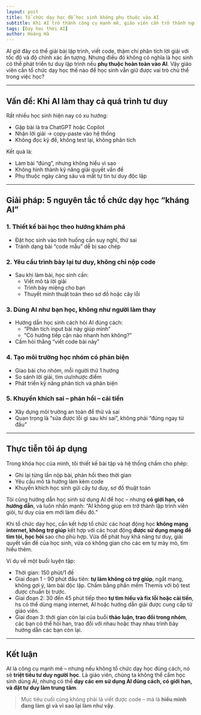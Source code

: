```yaml
---
layout: post
title: Tổ chức dạy học để học sinh không phụ thuộc vào AI
subtitle: Khi AI trở thành công cụ mạnh mẽ, giáo viên cần trở thành người dẫn đường đúng đắn
tags: [Dạy học thời AI]
author: Hoàng Hà
---
```



AI giờ đây có thể giải bài lập trình, viết code, thậm chí phân tích lời giải với tốc độ và độ chính xác ấn tượng. Nhưng điều đó không có nghĩa là học sinh có thể phát triển tư duy lập trình nếu **phụ thuộc hoàn toàn vào AI**. Vậy giáo viên cần tổ chức dạy học thế nào để học sinh vẫn giữ được vai trò chủ thể trong việc học?

---

## Vấn đề: Khi AI làm thay cả quá trình tư duy

Rất nhiều học sinh hiện nay có xu hướng:
- Gặp bài là tra ChatGPT hoặc Copilot
- Nhận lời giải → copy-paste vào hệ thống
- Không đọc kỹ đề, không test lại, không phân tích

Kết quả là:
- Làm bài “đúng”, nhưng không hiểu vì sao
- Không hình thành kỹ năng giải quyết vấn đề
- Phụ thuộc ngày càng sâu và mất tự tin tư duy độc lập

---

## Giải pháp: 5 nguyên tắc tổ chức dạy học “kháng AI”

### 1. **Thiết kế bài học theo hướng khám phá**
- Đặt học sinh vào tình huống cần suy nghĩ, thử sai
- Tránh dạng bài “code mẫu” dễ bị sao chép

### 2. **Yêu cầu trình bày lại tư duy, không chỉ nộp code**
- Sau khi làm bài, học sinh cần:
    - Viết mô tả lời giải
    - Trình bày miệng cho bạn
    - Thuyết minh thuật toán theo sơ đồ hoặc cây lỗi

### 3. **Dùng AI như bạn học, không như người làm thay**
- Hướng dẫn học sinh cách hỏi AI đúng cách:
    - “Phân tích input bài này giúp mình”
    - “Có hướng tiếp cận nào nhanh hơn không?”
- Cấm hỏi thẳng “viết code bài này”

### 4. **Tạo môi trường học nhóm có phản biện**
- Giao bài cho nhóm, mỗi người thử 1 hướng
- So sánh lời giải, tìm ưu/nhược điểm
- Phát triển kỹ năng phân tích và phản biện

### 5. **Khuyến khích sai – phản hồi – cải tiến**
- Xây dựng môi trường an toàn để thử và sai
- Quan trọng là “sửa được lỗi gì sau khi sai”, không phải “đúng ngay từ đầu”

---

## Thực tiễn tôi áp dụng

Trong khóa học của mình, tôi thiết kế bài tập và hệ thống chấm cho phép:
- Ghi lại từng lần nộp bài, phản hồi theo thời gian
- Yêu cầu mô tả hướng làm kèm code
- Khuyến khích học sinh gửi cây tư duy, sơ đồ thuật toán

Tôi cũng hướng dẫn học sinh sử dụng AI để học – nhưng **có giới hạn, có hướng dẫn**, và luôn nhấn mạnh: “AI không giúp em trở thành lập trình viên giỏi, tư duy của em mới làm điều đó.”

Khi tổ chức dạy học, cần kết hợp tổ chức các hoạt động học **không mạng internet, không trợ giúp** kết hợp với các hoạt động **được sử dụng mạng để tìm tòi, học hỏi** sao cho phù hợp. Vừa để phát huy khả năng tư duy, giải quyết vấn đề của học sinh, vừa có không gian cho các em tự mày mò, tìm hiểu thêm.

Ví dụ về một buổi luyện tập:
- Thời gian: 150 phút/1 đề
- Giai đoạn 1 - 90 phút đầu tiên: **tự làm không có trợ giúp**, ngắt mạng, không gợi ý, làm bài độc lập. Chấm bằng phần mềm Themis với bộ test được chuẩn bị trước.
- Giai đoạn 2: 30 đến 45 phút tiếp theo **tự tìm hiểu và fix lỗi hoặc cải tiến**, hs có thể dùng mạng internet, AI hoặc hướng dẫn giải được cung cấp từ giáo viên.
- Giai đoạn 3: thời gian còn lại của buổi **thảo luận, trao đổi trong nhóm**, các bạn có thể hỏi han, trao đổi với nhau hoặc thay nhau trình bày hướng dẫn các bạn còn lại.

---

## Kết luận

AI là công cụ mạnh mẽ – nhưng nếu không tổ chức dạy học đúng cách, nó sẽ **triệt tiêu tư duy người học**. Là giáo viên, chúng ta không thể cấm học sinh dùng AI, nhưng có thể **dạy các em sử dụng AI đúng cách, có giới hạn, và đặt tư duy làm trung tâm**.

> Mục tiêu cuối cùng không phải là viết được code – mà là **hiểu mình đang làm gì và vì sao lại làm như vậy**.
